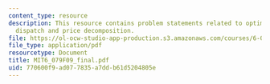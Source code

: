 ```yaml
---
content_type: resource
description: This resource contains problem statements related to optimal generator
  dispatch and price decomposition.
file: https://ol-ocw-studio-app-production.s3.amazonaws.com/courses/6-079-introduction-to-convex-optimization-fall-2009/770600f9ad077835a7ddb61d5204805e_MIT6_079F09_final.pdf
file_type: application/pdf
resourcetype: Document
title: MIT6_079F09_final.pdf
uid: 770600f9-ad07-7835-a7dd-b61d5204805e
---
```

